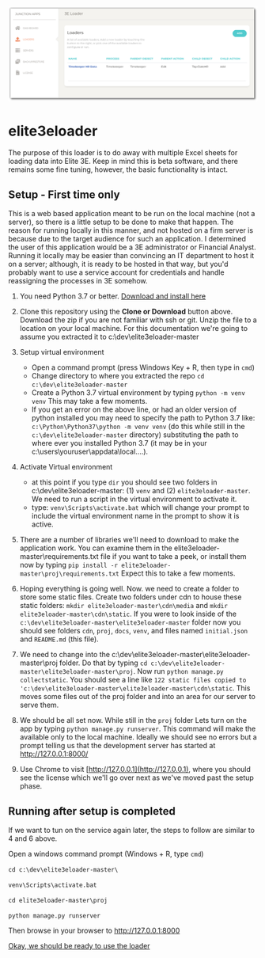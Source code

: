 ![Screenshot](./docs/screenshot001.png?raw=true)
# elite3eloader
The purpose of this loader is to do away with multiple Excel sheets for loading data into Elite 3E. Keep in mind this is beta software, and there remains some fine tuning, however, the basic functionality is intact.

## Setup - First time only
This is a web based application meant to be run on the local machine (not a server), so there is a little setup to be done to make that happen. The reason for running locally in this manner, and not hosted on a firm server is because due to the target audience for such an application. I determined the user of this application would be a 3E administrator or Financial Analyst. Running it locally may be easier than convincing an IT department to host it on a server; although, it is ready to be hosted in that way, but you'd probably want to use a service account for credentials and handle reassigning the processes in 3E somehow.  

1. You need Python 3.7 or better. [Download and install here](https://www.python.org/downloads/) 

2. Clone this repository using the **Clone or Download** button above. Download the zip if you are not familiar with ssh or git. Unzip the file to a location on your local machine. For this documentation we're going to assume you extracted it to c:\dev\elite3eloader-master

3. Setup virtual environment
    - Open a command prompt (press Windows Key + R, then type in `cmd`)
    - Change directory to where you extracted the repo `cd c:\dev\elite3eloader-master`
    - Create a Python 3.7 virtual environment by typing `python -m venv venv` This may take a few moments.
    - If you get an error on the above line, or had an older version of python installed you may need to specify the path to Python 3.7 like: `c:\Python\Python37\python -m venv venv` (do this while still in the `c:\dev\elite3eloader-master` directory) substituting the path to where ever you installed Python 3.7 (it may be in your c:\users\youruser\appdata\local....). 
 
4. Activate Virtual environment
    - at this point if you type `dir` you should see two folders in c:\dev\elite3eloader-master: (1) `venv` and (2) `elite3eloader-master`. We need to run a script in the virtual environment to activate it. 
    - type: `venv\Scripts\activate.bat` which will change your prompt to include the virtual environment name in the prompt to show it is active.

5. There are a number of libraries we'll need to download to make the application work. You can examine them in the elite3eloader-master\requirements.txt file if you want to take a peek, or install them now by typing `pip install -r elite3eloader-master\proj\requirements.txt` Expect this to take a few moments.

6. Hoping everything is going well. Now. we need to create a folder to store some static files. Create two folders under cdn to house these static folders: `mkdir elite3eloader-master\cdn\media` and `mkdir elite3eloader-master\cdn\static`. If you were to look inside of the `c:\dev\elite3eloader-master\elite3eloader-master` folder now you should see folders `cdn`, `proj`, `docs`, `venv`, and files named `initial.json` and `README.md` (this file).

7. We need to change into the c:\dev\elite3eloader-master\elite3eloader-master\proj folder. Do that by typing `cd c:\dev\elite3eloader-master\elite3eloader-master\proj`. Now run `python manage.py collectstatic`. You should see a line like `122 static files copied to 'c:\dev\elite3eloader-master\elite3eloader-master\cdn\static`. This moves some files out of the proj folder and into an area for our server to serve them.

6. We should be all set now. While still in the `proj` folder Lets turn on the app by typing `python manage.py runserver`. This command will make the available only to the local machine. Ideally we should see no errors but a prompt telling us that the development server has started at http://127.0.0.1:8000/

7. Use Chrome to visit [http://127.0.0.1](http://127.0.0.1), where you should see the license which we'll go over next as we've moved past the setup phase.


## Running after setup is completed
If we want to tun on the service again later, the steps to follow are similar to 4 and 6 above.

Open a windows command prompt (Windows + R, type `cmd`)

`cd c:\dev\elite3eloader-master\`

`venv\Scripts\activate.bat`

`cd elite3eloader-master\proj`

`python manage.py runserver`

Then browse in your browser to http://127.0.0.1:8000


[Okay, we should be ready to use the loader](USAGE.md)
